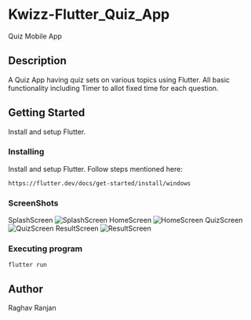 # Kwizz-Flutter_Quiz_App
Quiz Mobile App


## Description


A Quiz App having quiz sets on various topics using Flutter. All basic functionality including Timer to allot fixed time for each question.

## Getting Started

Install and setup Flutter.

### Installing


Install and setup Flutter. Follow steps mentioned here:
```
https://flutter.dev/docs/get-started/install/windows
```
### ScreenShots
SplashScreen
![SplashScreen](https://github.com/raghavranjan005/Kwizz-Flutter_Quiz_App/blob/main/kwizz/kwizz/images/SplashScreen.jpeg)
HomeScreen
![HomeScreen](https://github.com/raghavranjan005/Kwizz-Flutter_Quiz_App/blob/main/kwizz/kwizz/images/HomeScreen.jpeg)
QuizScreen
![QuizScreen](https://github.com/raghavranjan005/Kwizz-Flutter_Quiz_App/blob/main/kwizz/kwizz/images/QuizScreen.jpeg)
ResultScreen
![ResultScreen](https://github.com/raghavranjan005/Kwizz-Flutter_Quiz_App/blob/main/kwizz/kwizz/images/ResultScreen.jpeg)

### Executing program

```
flutter run
```

## Author

Raghav Ranjan
